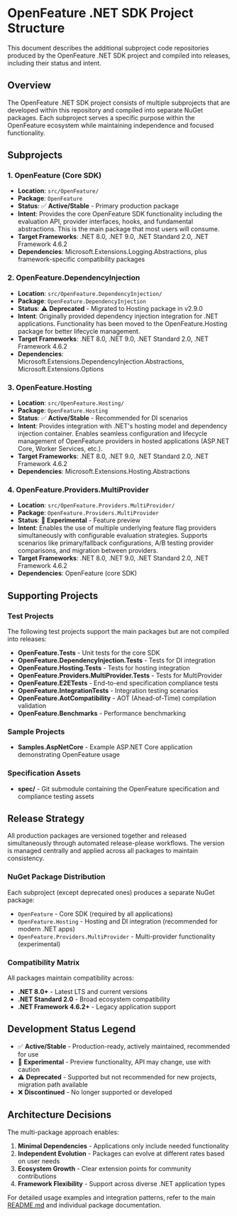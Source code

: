 # OpenFeature .NET SDK Project Structure

This document describes the additional subproject code repositories produced by the OpenFeature .NET SDK project and compiled into releases, including their status and intent.

## Overview

The OpenFeature .NET SDK project consists of multiple subprojects that are developed within this repository and compiled into separate NuGet packages. Each subproject serves a specific purpose within the OpenFeature ecosystem while maintaining independence and focused functionality.

## Subprojects

### 1. OpenFeature (Core SDK)

-   **Location**: `src/OpenFeature/`
-   **Package**: `OpenFeature`
-   **Status**: ✅ **Active/Stable** - Primary production package
-   **Intent**: Provides the core OpenFeature SDK functionality including the evaluation API, provider interfaces, hooks, and fundamental abstractions. This is the main package that most users will consume.
-   **Target Frameworks**: .NET 8.0, .NET 9.0, .NET Standard 2.0, .NET Framework 4.6.2
-   **Dependencies**: Microsoft.Extensions.Logging.Abstractions, plus framework-specific compatibility packages

### 2. OpenFeature.DependencyInjection

-   **Location**: `src/OpenFeature.DependencyInjection/`
-   **Package**: `OpenFeature.DependencyInjection`
-   **Status**: ⚠️ **Deprecated** - Migrated to Hosting package in v2.9.0
-   **Intent**: Originally provided dependency injection integration for .NET applications. Functionality has been moved to the OpenFeature.Hosting package for better lifecycle management.
-   **Target Frameworks**: .NET 8.0, .NET 9.0, .NET Standard 2.0, .NET Framework 4.6.2
-   **Dependencies**: Microsoft.Extensions.DependencyInjection.Abstractions, Microsoft.Extensions.Options

### 3. OpenFeature.Hosting

-   **Location**: `src/OpenFeature.Hosting/`
-   **Package**: `OpenFeature.Hosting`
-   **Status**: ✅ **Active/Stable** - Recommended for DI scenarios
-   **Intent**: Provides integration with .NET's hosting model and dependency injection container. Enables seamless configuration and lifecycle management of OpenFeature providers in hosted applications (ASP.NET Core, Worker Services, etc.).
-   **Target Frameworks**: .NET 8.0, .NET 9.0, .NET Standard 2.0, .NET Framework 4.6.2
-   **Dependencies**: Microsoft.Extensions.Hosting.Abstractions

### 4. OpenFeature.Providers.MultiProvider

-   **Location**: `src/OpenFeature.Providers.MultiProvider/`
-   **Package**: `OpenFeature.Providers.MultiProvider`
-   **Status**: 🔬 **Experimental** - Feature preview
-   **Intent**: Enables the use of multiple underlying feature flag providers simultaneously with configurable evaluation strategies. Supports scenarios like primary/fallback configurations, A/B testing provider comparisons, and migration between providers.
-   **Target Frameworks**: .NET 8.0, .NET 9.0, .NET Standard 2.0, .NET Framework 4.6.2
-   **Dependencies**: OpenFeature (core SDK)

## Supporting Projects

### Test Projects

The following test projects support the main packages but are not compiled into releases:

-   **OpenFeature.Tests** - Unit tests for the core SDK
-   **OpenFeature.DependencyInjection.Tests** - Tests for DI integration
-   **OpenFeature.Hosting.Tests** - Tests for hosting integration
-   **OpenFeature.Providers.MultiProvider.Tests** - Tests for MultiProvider
-   **OpenFeature.E2ETests** - End-to-end specification compliance tests
-   **OpenFeature.IntegrationTests** - Integration testing scenarios
-   **OpenFeature.AotCompatibility** - AOT (Ahead-of-Time) compilation validation
-   **OpenFeature.Benchmarks** - Performance benchmarking

### Sample Projects

-   **Samples.AspNetCore** - Example ASP.NET Core application demonstrating OpenFeature usage

### Specification Assets

-   **spec/** - Git submodule containing the OpenFeature specification and compliance testing assets

## Release Strategy

All production packages are versioned together and released simultaneously through automated release-please workflows. The version is managed centrally and applied across all packages to maintain consistency.

### NuGet Package Distribution

Each subproject (except deprecated ones) produces a separate NuGet package:

-   `OpenFeature` - Core SDK (required by all applications)
-   `OpenFeature.Hosting` - Hosting and DI integration (recommended for modern .NET apps)
-   `OpenFeature.Providers.MultiProvider` - Multi-provider functionality (experimental)

### Compatibility Matrix

All packages maintain compatibility across:

-   **.NET 8.0+** - Latest LTS and current versions
-   **.NET Standard 2.0** - Broad ecosystem compatibility
-   **.NET Framework 4.6.2+** - Legacy application support

## Development Status Legend

-   ✅ **Active/Stable** - Production-ready, actively maintained, recommended for use
-   🔬 **Experimental** - Preview functionality, API may change, use with caution
-   ⚠️ **Deprecated** - Supported but not recommended for new projects, migration path available
-   ❌ **Discontinued** - No longer supported or developed

## Architecture Decisions

The multi-package approach enables:

1. **Minimal Dependencies** - Applications only include needed functionality
2. **Independent Evolution** - Packages can evolve at different rates based on user needs
3. **Ecosystem Growth** - Clear extension points for community contributions
4. **Framework Flexibility** - Support across diverse .NET application types

For detailed usage examples and integration patterns, refer to the main [README.md](README.md) and individual package documentation.
